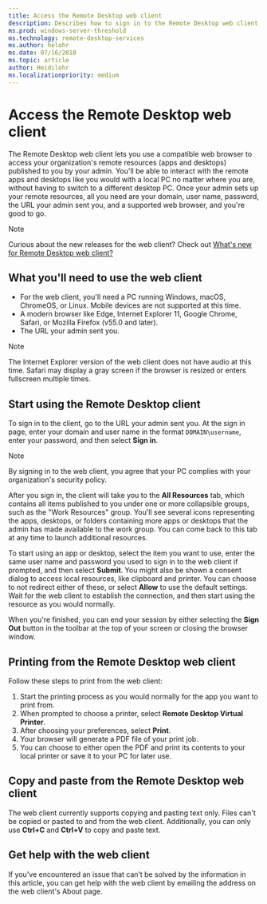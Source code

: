 ```yaml
---
title: Access the Remote Desktop web client
description: Describes how to sign in to the Remote Desktop web client.
ms.prod: windows-server-threshold
ms.technology: remote-desktop-services
ms.author: helohr
ms.date: 07/16/2018
ms.topic: article
author: Heidilohr
ms.localizationpriority: medium
---
```

# Access the Remote Desktop web client

The Remote Desktop web client lets you use a compatible web browser to access your organization's remote resources (apps and desktops) published to you by your admin. You'll be able to interact with the remote apps and desktops like you would with a local PC no matter where you are, without having to switch to a different desktop PC. Once your admin sets up your remote resources, all you need are your domain, user name, password, the URL your admin sent you, and a supported web browser, and you're good to go.

>[!NOTE]
>Curious about the new releases for the web client? Check out [What's new for Remote Desktop web client?](web-client-whatsnew.md)

## What you'll need to use the web client

* For the web client, you'll need a PC running Windows, macOS, ChromeOS, or Linux. Mobile devices are not supported at this time.
* A modern browser like Edge, Internet Explorer 11, Google Chrome, Safari, or Mozilla Firefox (v55.0 and later).
* The URL your admin sent you.

>[!NOTE]
>The Internet Explorer version of the web client does not have audio at this time.
>Safari may display a gray screen if the browser is resized or enters fullscreen multiple times.

## Start using the Remote Desktop client

To sign in to the client, go to the URL your admin sent you. At the sign in page, enter your domain and user name in the format ```DOMAIN\username```, enter your password, and then select **Sign in**.

>[!NOTE]
>By signing in to the web client, you agree that your PC complies with your organization's security policy.

After you sign in, the client will take you to the **All Resources** tab, which contains all items published to you under one or more collapsible groups, such as the "Work Resources" group. You'll see several icons representing the apps, desktops, or folders containing more apps or desktops that the admin has made available to the work group. You can come back to this tab at any time to launch additional resources.

To start using an app or desktop, select the item you want to use, enter the same user name and password you used to sign in to the web client if prompted, and then select **Submit**. You might also be shown a consent dialog to access local resources, like clipboard and printer. You can choose to not redirect either of these, or select **Allow** to use the default settings. Wait for the web client to establish the connection, and then start using the resource as you would normally.

When you're finished, you can end your session by either selecting the **Sign Out** button in the toolbar at the top of your screen or closing the browser window.

## Printing from the Remote Desktop web client

Follow these steps to print from the web client:

1. Start the printing process as you would normally for the app you want to print from.
2. When prompted to choose a printer, select **Remote Desktop Virtual Printer**.
3. After choosing your preferences, select **Print**.
4. Your browser will generate a PDF file of your print job.
5. You can choose to either open the PDF and print its contents to your local printer or save it to your PC for later use.

## Copy and paste from the Remote Desktop web client

The web client currently supports copying and pasting text only. Files can't be copied or pasted to and from the web client. Additionally, you can only use **Ctrl+C** and **Ctrl+V** to copy and paste text.

## Get help with the web client

If you've encountered an issue that can’t be solved by the information in this article, you can get help with the web client by emailing the address on the web client's About page.